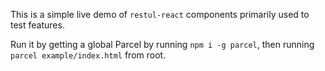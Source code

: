 This is a simple live demo of `restul-react` components primarily used to test features.

Run it by getting a global Parcel by running `npm i -g parcel`, then running `parcel example/index.html` from root.
